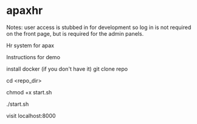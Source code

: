 # apaxhr

Notes: user access is stubbed in for development so log in is not required on the front page, but is required for the admin panels.

Hr system for apax

Instructions for demo

install docker (if you don't have it)
git clone repo

cd <repo_dir>

chmod +x start.sh

./start.sh

visit localhost:8000
